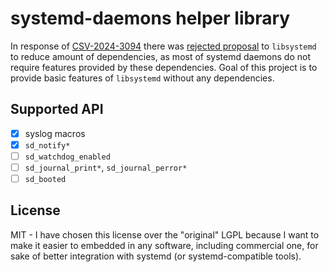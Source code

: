 <!--
SPDX-FileCopyrightText: 2024 Łukasz Niemier <#@hauleth.dev>

SPDX-License-Identifier: MIT
-->

# systemd-daemons helper library

In response of [CSV-2024-3094][] there was [rejected proposal][pr-32028] to
`libsystemd` to reduce amount of dependencies, as most of systemd daemons do not
require features provided by these dependencies. Goal of this project is to
provide basic features of `libsystemd` without any dependencies.

## Supported API

- [x] syslog macros
- [x] `sd_notify*`
- [ ] `sd_watchdog_enabled`
- [ ] `sd_journal_print*`, `sd_journal_perror*`
- [ ] `sd_booted`

## License

MIT - I have chosen this license over the "original" LGPL because I want to make
it easier to embedded in any software, including commercial one, for sake of
better integration with systemd (or systemd-compatible tools).

[CSV-2024-3094]: https://security-tracker.debian.org/tracker/CVE-2024-3094
[pr-32028]: https://github.com/systemd/systemd/issues/32028
